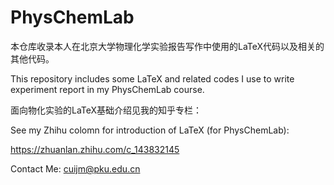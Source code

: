 # PhysChemLab

本仓库收录本人在北京大学物理化学实验报告写作中使用的LaTeX代码以及相关的其他代码。

This repository includes some LaTeX and related codes I use to write experiment report in my PhysChemLab course. 

面向物化实验的LaTeX基础介绍见我的知乎专栏：

See my Zhihu colomn for introduction of LaTeX (for PhysChemLab):

https://zhuanlan.zhihu.com/c_143832145

Contact Me: cuijm@pku.edu.cn
